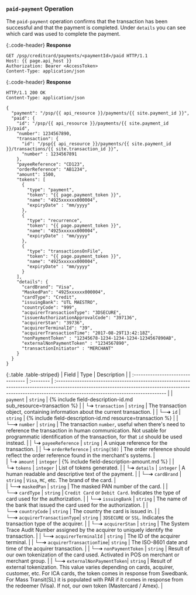 ### `paid-payment` Operation

The `paid-payment` operation confirms that the transaction has been successful
and that the payment is completed. Under `details` you can see which card was
used to complete the payment. 


{:.code-header}
**Response**

```http
GET /psp/creditcard/payments/<paymentId>/paid HTTP/1.1
Host: {{ page.api_host }}
Authorization: Bearer <AccessToken>
Content-Type: application/json
```

{:.code-header}
**Response**

```http
HTTP/1.1 200 OK
Content-Type: application/json

{
  "payment": "/psp/{{ api_resource }}/payments/{{ site.payment_id }}",
  "paid": {
    "id": "/psp/{{ api_resource }}/payments/{{ site.payment_id }}/paid",
    "number": 1234567890,
    "transaction": {
      "id": "/psp{{ api_resource }}/payments/{{ site.payment_id }}/transactions/{{ site.transaction_id }}",
      "number" : 1234567891
    },
    "payeeReference": "CD123",
    "orderReference": "AB1234",
    "amount": 1500,
    "tokens": [
      {
        "type": "payment",
        "token": "{{ page.payment_token }}",
        "name": "4925xxxxxx000004",
        "expiryDate" : "mm/yyyy"
      },
      {
        "type": "recurrence",
        "token": "{{ page.payment_token }}",
        "name": "4925xxxxxx000004",
        "expiryDate" : "mm/yyyy"
      },
      {
        "type": "transactionsOnFile",
        "token": "{{ page.payment_token }}",
        "name": "4925xxxxxx000004",
        "expiryDate" : "mm/yyyy"
      }
    ],
    "details": {
      "cardBrand": "Visa",
      "MaskedPan": "4925xxxxxx000004",
      "cardType": "Credit",
      "issuingBank": "UTL MAESTRO",
      "countryCode": "999",
      "acquirerTransactionType": "3DSECURE",
      "issuerAuthorizationApprovalCode": "397136",
      "acquirerStan": "39736",
      "acquirerTerminalId": "39",
      "acquirerTransactionTime": "2017-08-29T13:42:18Z",
      "nonPaymentToken" : "12345678-1234-1234-1234-1234567890AB",
      "externalNonPaymentToken" : "1234567890",
      "transactionInitiator" : "MERCHANT"    
    }
  }
}
```

{:.table .table-striped}
| Field                             | Type      | Description                                                                                                                                                                                                  |
| :-------------------------------- | :-------- | :----------------------------------------------------------------------------------------------------------------------------------------------------------------------------------------------------------- |
| `payment`                         | `string`  | {% include field-description-id.md sub_resource=transaction %}                                                                                                                                               |
| └➔&nbsp;`transaction`                     | `string`  | The transaction object, containing information about the current transaction.                                                                                                                                |
| └─➔&nbsp;`id`                     | `string`  | {% include field-description-id.md resource=transaction %}                                                                                                                                                   | 
| └─➔&nbsp;`number`                 | `string`  | The transaction `number`, useful when there's need to reference the transaction in human communication. Not usable for programmatic identification of the transaction, for that `id` should be used instead.                                                                                                                                                               |
| └➔&nbsp;`payeeReference`          | `string`  | A unique reference for the transaction.                                                                                                                                                                      | 
| └➔&nbsp;`orderReference`          | `string(50)`  | The order reference should reflect the order reference found in the merchant's systems.                                                                                                                  |                                                             
| └➔&nbsp;`amount`                  | `integer` | {% include field-description-amount.md %}                                                                                                                                                                    |
| └➔&nbsp;`tokens`                  | `integer` | List of tokens generated.                                                                                                                                                                                    |
| └➔&nbsp;`details`                 | `integer` | A human readable and descriptive text of the payment.                                                                                                                                                       | 
| └─➔&nbsp;`cardBrand`              | `string`  | `Visa`, `MC`, etc. The brand of the card.                                                                                                                                                                    |      
| └─➔&nbsp;`maskedPan`              | `string`  | The masked PAN number of the card.                                                                                                                                                                           | 
| └─➔&nbsp;`cardType`               | `string`  | `Credit Card` or `Debit Card`. Indicates the type of card used for the authorization.                                                                                                                        |
| └─➔&nbsp;`issuingBank`            | `string`  | The name of the bank that issued the card used for the authorization.                                                                                                                                        |
| └─➔&nbsp;`countryCode`            | `string`  | The country the card is issued in.                                                                                                                                                                           |
| └─➔&nbsp;`acquirerTransactionType`| `string`  | `3DSECURE` or `SSL`. Indicates the transaction type of the acquirer.                                                                                                                                         |
| └─➔&nbsp;`acquirerStan`           | `string`  | The System Trace Audit Number assigned by the acquirer to uniquely identify the transaction.                                                                                                                 |
| └─➔&nbsp;`acquirerTerminalId`     | `string`  | The ID of the acquirer terminal.                                                                                                                                                                             |
| └─➔&nbsp;`acquirerTransactionTime`| `string`  | The ISO-8601 date and time of the acquirer transaction.                                                                                                                                                      |
| └─➔&nbsp;`nonPaymentToken`        | `string`  |  Result of our own tokenization of the card used. Activated in POS on merchant or merchant group.                                                                                                            |
| └─➔&nbsp;`externalNonPaymentToken`| `string`  | Result of external tokenization. This value varies depending on cards, acquirer, customer, etc. For ICA cards, the token comes in response from Swedbank. For Mass Transit(SL) it is populated with PAR if it comes in response from the redeemer (Visa). If not, our own token (Mastercard / Amex).                                                                                                                                                      |
